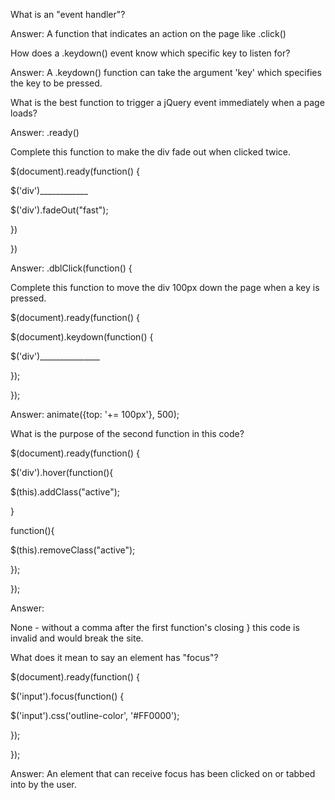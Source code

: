 What is an "event handler"?

Answer: A function that indicates an action on the page like .click\(\)

How does a .keydown\(\) event know which specific key to listen for?

Answer: A .keydown\(\) function can take the argument 'key' which specifies the key to be pressed.

What is the best function to trigger a jQuery event immediately when a page loads?

Answer: .ready\(\)

Complete this function to make the div fade out when clicked twice.

$\(document\).ready\(function\(\) {

 $\('div'\)\_\_\_\_\_\_\_\_\_\_\_\_

 $\('div'\).fadeOut\("fast"\);

 }\)

}\)

Answer: .dblClick\(function\(\) {

Complete this function to move the div 100px down the page when a key is pressed.

$\(document\).ready\(function\(\) {

 $\(document\).keydown\(function\(\) {

 $\('div'\)\_\_\_\_\_\_\_\_\_\_\_\_\_\_\_

 }\);

}\);

Answer: animate\({top: '+= 100px'}, 500\);

What is the purpose of the second function in this code?

$\(document\).ready\(function\(\) {

 $\('div'\).hover\(function\(\){

 $\(this\).addClass\("active"\);

 }

 function\(\){

 $\(this\).removeClass\("active"\);

 }\);

}\);

Answer: 

None - without a comma after the first function's closing } this code is invalid and would break the site.

What does it mean to say an element has "focus"?

$\(document\).ready\(function\(\) {

 $\('input'\).focus\(function\(\) {

 $\('input'\).css\('outline-color', '\#FF0000'\);

 }\);

}\);

Answer: An element that can receive focus has been clicked on or tabbed into by the user.

